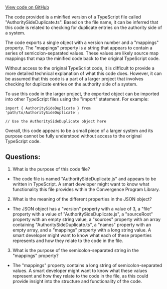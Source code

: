 [View code on GitHub](https://github.com/convergence-rfq/convergence-program-library/psyoptions-american-instrument/js/generated/types/AuthoritySideDuplicate.js.map)

The code provided is a minified version of a TypeScript file called "AuthoritySideDuplicate.ts". Based on the file name, it can be inferred that this code is related to checking for duplicate entries on the authority side of a system. 

The code exports a single object with a version number and a "mappings" property. The "mappings" property is a string that appears to contain a series of semicolon-separated values. These values are likely source map mappings that map the minified code back to the original TypeScript code. 

Without access to the original TypeScript code, it is difficult to provide a more detailed technical explanation of what this code does. However, it can be assumed that this code is a part of a larger project that involves checking for duplicate entries on the authority side of a system. 

To use this code in the larger project, the exported object can be imported into other TypeScript files using the "import" statement. For example:

```
import { AuthoritySideDuplicate } from 'path/to/AuthoritySideDuplicate';

// Use the AuthoritySideDuplicate object here
```

Overall, this code appears to be a small piece of a larger system and its purpose cannot be fully understood without access to the original TypeScript code.
## Questions: 
 1. What is the purpose of this code file?
- The code file is named "AuthoritySideDuplicate.js" and appears to be written in TypeScript. A smart developer might want to know what functionality this file provides within the Convergence Program Library.

2. What is the meaning of the different properties in the JSON object?
- The JSON object has a "version" property with a value of 3, a "file" property with a value of "AuthoritySideDuplicate.js", a "sourceRoot" property with an empty string value, a "sources" property with an array containing "AuthoritySideDuplicate.ts", a "names" property with an empty array, and a "mappings" property with a long string value. A smart developer might want to know what each of these properties represents and how they relate to the code in the file.

3. What is the purpose of the semicolon-separated string in the "mappings" property?
- The "mappings" property contains a long string of semicolon-separated values. A smart developer might want to know what these values represent and how they relate to the code in the file, as this could provide insight into the structure and functionality of the code.